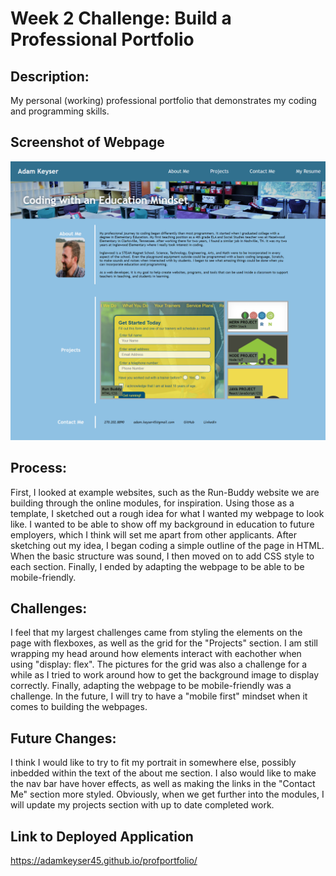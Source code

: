 # Week 2 Challenge: Build a Professional Portfolio

## Description: 
My personal (working) professional portfolio that demonstrates my coding and programming skills.

## Screenshot of Webpage
![Sreenshot of Webpage](./assets/images/webpage-versrion1.png)

## Process:
First, I looked at example websites, such as the Run-Buddy website we are building through the online modules, for inspiration. Using those as a template, I sketched out a rough idea for what I wanted my webpage to look like. I wanted to be able to show off my background in education to future employers, which I think will set me apart from other applicants. After sketching out my idea, I began coding a simple outline of the page in HTML. When the basic structure was sound, I then moved on to add CSS style to each section. Finally, I ended by adapting the webpage to be able to be mobile-friendly.

## Challenges:
I feel that my largest challenges came from styling the elements on the page with flexboxes, as well as the grid for the "Projects" section. I am still wrapping my head around how elements interact with eachother when using "display: flex". The pictures for the grid was also a challenge for a while as I tried to work around how to get the background image to display correctly. Finally, adapting the webpage to be mobile-friendly was a challenge. In the future, I will try to have a "mobile first" mindset when it comes to building the webpages.

## Future Changes:
I think I would like to try to fit my portrait in somewhere else, possibly inbedded within the text of the about me section. I also would like to make the nav bar have hover effects, as well as making the links in the "Contact Me" section more styled. Obviously, when we get further into the modules, I will update my projects section with up to date completed work.

## Link to Deployed Application
https://adamkeyser45.github.io/profportfolio/
